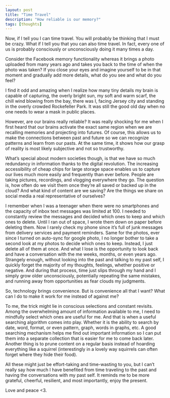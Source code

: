 ```yaml
---
layout: post
title: "Time Travel"
description: "How reliable is our memory?"
tags: [thoughts]
---
```


Now, if I tell you I can time travel. You will probably be thinking that I must be crazy. What if I tell you that you can also time travel. In fact, every one of us is probably consciously or unconsciously doing it many times a day.

Consider the Facebook memory functionality whereas it brings a photo uploaded from many years ago and takes you back to the time of when the photo was taken? If you close your eyes and imagine yourself to be in that moment and gradually add more details, what do you see and what do you feel?

I find it odd and amazing when I realize how many tiny details my brain is capable of capturing, the overly bright sun, my soft and warm scarf, the chill wind blowing from the bay, there was I, facing Jersey city and standing in the overly crowded Rockefeller Park. It was still the good old day when no one needs to wear a mask in public places.

However, are our brains really reliable? It was really shocking for me when I first heard that our brains activate the exact same region when we are recalling memories and projecting into futures. Of course, this allows us to make the connections between past and future so we can recognize patterns and learn from our pasts. At the same time, it shows how our grasp of reality is most likely subjective and not so trustworthy.

What’s special about modern societies though, is that we have so much redundancy in information thanks to the digital revolution. The increasing accessibility of cheap chips for large storage space enables us to capture our lives much more easily and frequently than ever before. People are taking pictures, recordings, and vlogging everywhere they go. The question is, how often do we visit them once they’re all saved or backed up in the cloud? And what kind of content are we saving? Are the things we share on social media a real representative of ourselves?

I remember when I was a teenager when there were no smartphones and the capacity of inbox text messages was limited at 100. I needed to constantly review the messages and decided which ones to keep and which ones to delete. Until I ran out of space, I wrote them down on paper before deleting them. Now I rarely check my phone since it’s full of junk messages from delivery services and payment reminders. Same for the photos, ever since I turned on auto-sync for google photo, I no longer bother to take a second look at my photos to decide which ones to keep. Instead, I just delete all of them at once. And what I lose is the opportunity to look back and have a conversation with the me weeks, months, or even years ago. Strangely enough, without looking into the past and talking to my past self, I quickly forget the majority of my thoughts, feelings, whether positive or negative. And during that process, time just slips through my hand and I simply grow older unconsciously, potentially repeating the same mistakes, and running away from opportunities as fear clouds my judgments.

So, technology brings convenience. But is convenience all that I want? What can I do to make it work for me instead of against me?

To me, the trick might lie in conscious selections and constant revisits. Among the overwhelming amount of information available to me, I need to mindfully select which ones are useful for me. And that is when a useful searching algorithm comes into play. Whether it is the ability to search by date, word, format, or even pattern, graph, words in graphs, etc. A good searching mechanism helps me find out important information so I can put them into a separate collection that is easier for me to come back later. Another thing is to prune content on a regular basis instead of hoarding everything like a squirrel (interestingly in a lovely way squirrels can often forget where they hide their food).

All these might just be effort-taking and time-wasting to you, but I can’t really say how much I have benefited from time traveling to the past and having the conversations with my past self. It reminds me to be more grateful, cheerful, resilient, and most importantly, enjoy the present.

Love and peace <3.